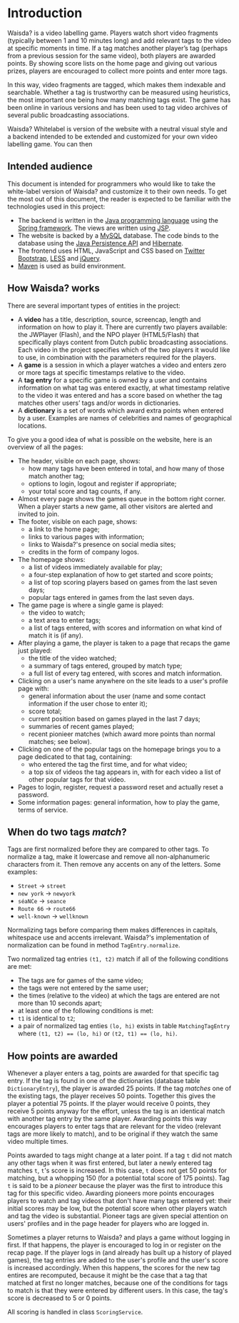 # Introduction

Waisda? is a video labelling game. Players watch short video fragments (typically between 1 and 10 minutes long) and add relevant tags to the video at specific moments in time. If a tag matches another player’s tag (perhaps from a previous session for the same video), both players are awarded points. By showing score lists on the home page and giving out various prizes, players are encouraged to collect more points and enter more tags.

In this way, video fragments are tagged, which makes them indexable and searchable. Whether a tag is trustworthy can be measured using heuristics, the most important one being how many matching tags exist. The game has been online in various versions and has been used to tag video archives of several public broadcasting associations.

Waisda? Whitelabel is version of the website with a neutral visual style and a backend intended to be extended and customized for your own video labelling game. You can then 

## Intended audience

This document is intended for programmers who would like to take the white-label version of Waisda? and customize it to their own needs. To get the most out of this document, the reader is expected to be familiar with the technologies used in this project:

* The backend is written in the [Java programming language][java] using the [Spring framework][spring]. The views are written using [JSP][jsp].
* The website is backed by a [MySQL][mysql] database. The code binds to the database using the [Java Persistence API][jpa] and [Hibernate][hibernate].
* The frontend uses HTML, JavaScript and CSS based on [Twitter Bootstrap][bootstrap], [LESS][less] and [jQuery][jquery].
* [Maven][maven] is used as build environment.

[java]: http://docs.oracle.com/javase/
[spring]: http://www.springsource.org/
[jsp]: http://java.sun.com/products/jsp/syntax/2.0/syntaxref20.html
[mysql]: https://www.mysql.com/
[jpa]: https://en.wikipedia.org/wiki/Java_Persistence_API
[hibernate]: http://www.hibernate.org/
[bootstrap]: http://twitter.github.com/bootstrap/
[less]: http://lesscss.org/
[jquery]: http://jquery.com/
[maven]: https://maven.apache.org/

## How Waisda? works

There are several important types of entities in the project:

* A **video** has a title, description, source, screencap, length and information on how to play it. There are currently two players available: the JWPlayer (Flash), and the NPO player (HTML5/Flash) that specifically plays content from Dutch public broadcasting associations. Each video in the project specifies which of the two players it would like to use, in combination with the parameters required for the players.
* A **game** is a session in which a player watches a video and enters zero or more tags at specific timestamps relative to the video.
* A **tag entry** for a specific game is owned by a user and contains information on what tag was entered exactly, at what timestamp relative to the video it was entered and has a score based on whether the tag matches other users’ tags and/or words in dictionaries.
* A **dictionary** is a set of words which award extra points when entered by a user. Examples are names of celebrities and names of geographical locations.

To give you a good idea of what is possible on the website, here is an overview of all the pages:

* The header, visible on each page, shows:
  * how many tags have been entered in total, and how many of those match another tag;
  * options to login, logout and register if appropriate;
  * your total score and tag counts, if any.
* Almost every page shows the games queue in the bottom right corner. When a player starts a new game, all other visitors are alerted and invited to join.
* The footer, visible on each page, shows:
  * a link to the home page;
  * links to various pages with information;
  * links to Waisda?'s presence on social media sites;
  * credits in the form of company logos.
* The homepage shows:
  * a list of videos immediately available for play;
  * a four-step explanation of how to get started and score points;
  * a list of top scoring players based on games from the last seven days;
  * popular tags entered in games from the last seven days.
* The game page is where a single game is played:
  * the video to watch;
  * a text area to enter tags;
  * a list of tags entered, with scores and information on what kind of match it is (if any).
* After playing a game, the player is taken to a page that recaps the game just played:
  * the title of the video watched;
  * a summary of tags entered, grouped by match type;
  * a full list of every tag entered, with scores and match information.
* Clicking on a user's name anywhere on the site leads to a user's profile page with:
  * general information about the user (name and some contact information if the user chose to enter it);
  * score total;
  * current position based on games played in the last 7 days;
  * summaries of recent games played;
  * recent pionieer matches (which award more points than normal matches; see below).
* Clicking on one of the popular tags on the homepage brings you to a page dedicated to that tag, containing:
  * who entered the tag the first time, and for what video;
  * a top six of videos the tag appears in, with for each video a list of other popular tags for that video.
* Pages to login, register, request a password reset and actually reset a password.
* Some information pages: general information, how to play the game, terms of service.

## When do two tags *match*?

Tags are first normalized before they are compared to other tags. To normalize a tag, make it lowercase and remove all non-alphanumeric characters from it. Then remove any accents on any of the letters. Some examples:

* `Street` -> `street`
* `new york` -> `newyork`
* `séaNCe` -> `seance`
* `Route 66` -> `route66`
* `well-known` -> `wellknown`

Normalizing tags before comparing them makes differences in capitals, whitespace use and accents irrelevant. Waisda?'s implementation of normalization can be found in method `TagEntry.normalize`.

Two normalized tag entries `(t1, t2)` match if all of the following conditions are met:

* The tags are for games of the same video;
* the tags were not entered by the same user;
* the times (relative to the video) at which the tags are entered are not more than 10 seconds apart;
* at least one of the following conditions is met:
 * `t1` is identical to `t2`;
 * a pair of normalized tag enties `(lo, hi)` exists in table `MatchingTagEntry` where `(t1, t2) == (lo, hi)` or `(t2, t1) == (lo, hi)`.

## How points are awarded

Whenever a player enters a tag, points are awarded for that specific tag entry. If the tag is found in one of the dictionaries (database table `DictionaryEntry`), the player is awarded 25 points. If the tag *matches* one of the existing tags, the player receives 50 points. Together this gives the player a potential 75 points. If the player would receive 0 points, they receive 5 points anyway for the effort, unless the tag is an identical match with another tag entry by the same player. Awarding points this way encourages players to enter tags that are relevant for the video (relevant tags are more likely to match), and to be original if they watch the same video multiple times.

Points awarded to tags might change at a later point. If a tag `t` did not match any other tags when it was first entered, but later a newly entered tag matches `t`, `t`'s score is increased. In this case, `t` does not get 50 points for matching, but a whopping 150 (for a potential total score of 175 points). Tag `t` is said to be a *pioneer* because the player was the first to introduce this tag for this specific video. Awarding pioneers more points encourages players to watch and tag videos that don't have many tags entered yet: their initial scores may be low, but the potential score when other players watch and tag the video is substantial. Pioneer tags are given special attention on users' profiles and in the page header for players who are logged in.

Sometimes a player returns to Waisda? and plays a game without logging in first. If that happens, the player is encouraged to log in or register on the recap page. If the player logs in (and already has built up a history of played games), the tag entries are added to the user's profile and the user's score is increased accordingly. When this happens, the scores for the new tag entires are recomputed, because it might be the case that a tag that matched at first no longer matches, because one of the conditions for tags to match is that they were entered by different users. In this case, the tag's score is decreased to 5 or 0 points.

All scoring is handled in class `ScoringService`.
